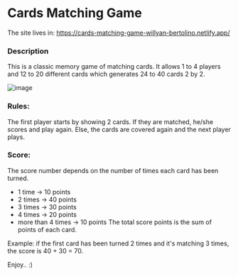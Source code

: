 # Cards Matching Game

The site lives in: https://cards-matching-game-willyan-bertolino.netlify.app/

### Description
This is a classic memory game of matching cards. It allows 1 to 4 players and 12 to 20 different cards which generates 24 to 40 cards 2 by 2.

![image](https://user-images.githubusercontent.com/57110420/135470818-be2ae986-91b3-4411-8b1c-f58e2b0f51b3.png)

### Rules: 
The first player starts by showing 2 cards. If they are matched, he/she scores and play again. Else, the cards are covered again and the next player plays.

### Score:
The score number depends on the number of times each card has been turned.
- 1 time -> 10 points
- 2 times -> 40 points
- 3 times -> 30 points
- 4 times -> 20 points
- more than 4 times -> 10 points
The total score points is the sum of points of each card.

Example: if the first card has been turned 2 times and it's matching 3 times, the score is 40 + 30 = 70.

Enjoy.. :)
